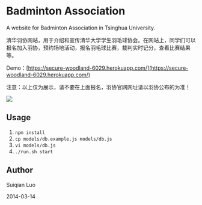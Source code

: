 # Badminton Association

A website for Badminton Association in Tsinghua University.

清华羽协网站，用于介绍和宣传清华大学学生羽毛球协会。在网站上，同学们可以报名加入羽协，预约场地活动，报名羽毛球比赛，裁判实时记分，查看比赛结果等。

Demo：[https://secure-woodland-6029.herokuapp.com/](https://secure-woodland-6029.herokuapp.com/)

注意：以上仅为展示，请不要在上面报名，羽协官网网址请以羽协公布的为准！

![](http://luosuiqian.github.io/badminton/public/img/logo.png)

## Usage

1. `npm install`
2. `cp models/db.example.js models/db.js`
3. `vi models/db.js`
4. `./run.sh start`

## Author

Suiqian Luo

2014-03-14

